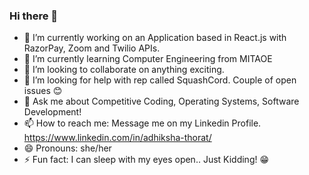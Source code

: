 ### Hi there 👋

- 🔭 I’m currently working on an Application based in React.js with RazorPay, Zoom and Twilio APIs.
- 🌱 I’m currently learning Computer Engineering from MITAOE
- 👯 I’m looking to collaborate on anything exciting.
- 🤔 I’m looking for help with rep called SquashCord. Couple of open issues 😊
- 💬 Ask me about Competitive Coding, Operating Systems, Software Development! 
- 📫 How to reach me: Message me on my Linkedin Profile. https://www.linkedin.com/in/adhiksha-thorat/
- 😄 Pronouns: she/her
- ⚡ Fun fact: I can sleep with my eyes open.. Just Kidding! 😁
